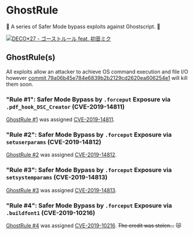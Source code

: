 GhostRule
===

:ghost: A series of Safer Mode bypass exploits against Ghostscript. :ghost:

[![DECO*27 - ゴーストルール feat. 初音ミク](http://img.youtube.com/vi/KushW6zvazM/0.jpg)](http://www.youtube.com/watch?v=KushW6zvazM)

## GhostRule(s)
All exploits allow an attacker to achieve OS command execution and file I/O however [commit 79a06b45e784e6839b2b2129cd2620ea606254e1](https://git.ghostscript.com/?p=ghostpdl.git;a=commit;h=79a06b45e784e6839b2b2129cd2620ea606254e1) will kill them soon.

### "Rule #1": Safer Mode Bypass by `.forceput` Exposure via `.pdf_hook_DSC_Creator` (CVE-2019-14811)
[GhostRule \#1](./ghostrule1.ps) was assigned [CVE-2019-14811](https://access.redhat.com/security/cve/cve-2019-14811).

### "Rule #2": Safer Mode Bypass by `.forceput` Exposure via `setuserparams` (CVE-2019-14812)
[GhostRule \#2](./ghostrule2.ps) was assigned [CVE-2019-14812](https://access.redhat.com/security/cve/cve-2019-14812).

### "Rule #3": Safer Mode Bypass by `.forceput` Exposure via `setsystemparams` (CVE-2019-14813)
[GhostRule \#3](./ghostrule3.ps) was assigned [CVE-2019-14813](https://access.redhat.com/security/cve/cve-2019-14813).

### "Rule #4": Safer Mode Bypass by `.forceput` Exposure via `.buildfont1` (CVE-2019-10216)
[GhostRule \#4](./ghostrule4.ps) was assigned [CVE-2019-10216](https://access.redhat.com/security/cve/cve-2019-10216). ~~The credit was stolen...~~ :crying_cat_face:
